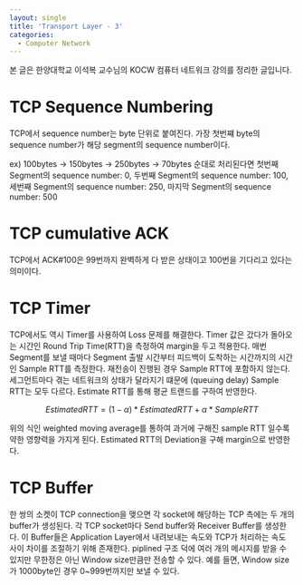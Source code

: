 ```yaml
---
layout: single
title: 'Transport Layer - 3'
categories:
  - Computer Network
---
```


본 글은 한양대학교 이석복 교수님의 KOCW 컴퓨터 네트워크 강의를 정리한 글입니다.

# TCP Sequence Numbering

TCP에서 sequence number는 byte 단위로 붙여진다. 가장 첫번쨰 byte의 sequence number가 해당 segment의 sequence number이다.

ex) 100bytes -> 150bytes -> 250bytes -> 70bytes 순대로 처리된다면 첫번째 Segment의 sequence number: 0, 두번째 Segment의 sequence number: 100, 세번째 Segment의 sequence number: 250, 마지막 Segment의 sequence number: 500

# TCP cumulative ACK

TCP에서 ACK#100은 99번까지 완벽하게 다 받은 상태이고 100번을 기다리고 있다는 의미이다.

# TCP Timer

TCP에서도 역시 Timer를 사용하여 Loss 문제를 해결한다. Timer 값은 갔다가 돌아오는 시간인 Round Trip Time(RTT)을 측정하여 margin을 두고 적용한다. 매번 Segment를 보낼 때마다 Segment 출발 시간부터 피드백이 도착하는 시간까지의 시간인 Sample RTT를 측정한다. 재전송이 진행된 경우 Sample RTT에 포함하지 않는다. 세그먼트마다 겪는 네트워크의 상태가 달라지기 떄문에 (queuing delay) Sample RTT는 모두 다르다. Estimate RTT를 통해 평균 트랜드를 구하여 반영한다.

$$ Estimated RTT = (1-\alpha)*Estimated RTT + \alpha*Sample RTT $$

위의 식인 weighted moving average를 통하여 과거에 구해진 sample RTT 일수록 약한 영향력을 가지게 된다. Estimated RTT의 Deviation을 구해 margin으로 반영한다.

# TCP Buffer

한 쌍의 소켓이 TCP connection을 맺으면 각 socket에 해당하는 TCP 측에는 두 개의 buffer가 생성된다. 각 TCP socket마다 Send buffer와 Receiver Buffer를 생성한다. 이 Buffer들은 Application Layer에서 내려보내는 속도와 TCP가 처리하는 속도 사이 차이를 조절하기 위해 존재한다. piplined 구조 덕에 여러 개의 메시지를 받을 수 있지만 무한정은 아닌 Window size만큼만 전송할 수 있다. 예를 들면, Window size가 1000byte인 경우 0~999번까지만 보낼 수 있다.

